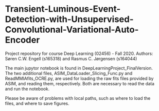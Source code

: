 # Transient-Luminous-Event-Detection-with-Unsupervised-Convolutional-Variational-Auto-Encoder
Project repository for course Deep Learning (02456) - Fall 2020. Authors: Søren C.W. Engell (s165318) and Rasmus C. Jørgensen (s164044)

The main jupytor notebook is found in DeepLearningProject_FinalVersion. The two additional files, ASIM_DataLoader_Slicing_Func.py and ReadMMIAfits_OCRE.py,
are used for loading the raw fits files provided by ASIM, and reading them, respectively. Both are necessary to read the data and run the notebook.

Please be aware of problems with local paths, such as where to load the files, and where to save figures.

